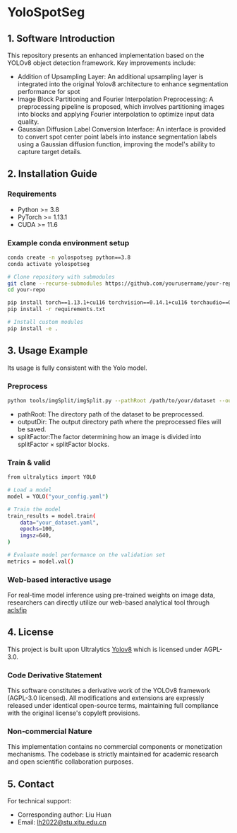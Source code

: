 # YoloSpotSeg

## 1. Software Introduction

This repository presents an enhanced implementation based on the YOLOv8 object detection framework. Key improvements include:
- Addition of Upsampling Layer: An additional upsampling layer is integrated into the original Yolov8 architecture to enhance segmentation performance for spot
- Image Block Partitioning and Fourier Interpolation Preprocessing: A preprocessing pipeline is proposed, which involves partitioning images into blocks and applying Fourier interpolation to optimize input data quality.
- Gaussian Diffusion Label Conversion Interface: An interface is provided to convert spot center point labels into instance segmentation labels using a Gaussian diffusion function, improving the model's ability to capture target details.



## 2. Installation Guide

### Requirements
- Python >= 3.8
- PyTorch >= 1.13.1
- CUDA >= 11.6 

### Example conda environment setup
```bash
conda create -n yolospotseg python==3.8
conda activate yolospotseg

# Clone repository with submodules
git clone --recurse-submodules https://github.com/yourusername/your-repo.git
cd your-repo

pip install torch==1.13.1+cu116 torchvision==0.14.1+cu116 torchaudio==0.13.1 --extra-index-url https://download.pytorch.org/whl/cu116
pip install -r requirements.txt

# Install custom modules
pip install -e .
```


## 3. Usage Example
Its usage is fully consistent with the Yolo model.

### Preprocess
```bash
python tools/imgSplit/imgSplit.py --pathRoot /path/to/your/dataset --outputDir /path/save/result  --splitFactor 4
```
- pathRoot: The directory path of the dataset to be preprocessed.
- outputDir: The output directory path where the preprocessed files will be saved.
- splitFactor:The factor determining how an image is divided into splitFactor × splitFactor blocks.

### Train & valid

```bash
from ultralytics import YOLO

# Load a model
model = YOLO("your_config.yaml")

# Train the model
train_results = model.train(
    data="your_dataset.yaml", 
    epochs=100, 
    imgsz=640, 
)

# Evaluate model performance on the validation set
metrics = model.val()
```

### Web-based interactive usage
For real-time model inference using pre-trained weights on image data, researchers can directly utilize our web-based analytical tool through [aclsfip](http://aclsfip.xyz/)


## 4. License
This project is built upon Ultralytics [Yolov8](https://github.com/ultralytics) which is licensed under AGPL-3.0.

### Code Derivative Statement 
This software constitutes a derivative work of the YOLOv8 framework (AGPL-3.0 licensed). All modifications and extensions are expressly released under identical open-source terms, maintaining full compliance with the original license's copyleft provisions.

### Non-commercial Nature  
This implementation contains no commercial components or monetization mechanisms. The codebase is strictly maintained for academic research and open scientific collaboration purposes.

## 5. Contact
For technical support:
- Corresponding author: Liu Huan
- Email: lh2022@stu.xjtu.edu.cn
